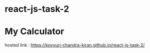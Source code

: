 # react-js-task-2
# My Calculator
hosted link : https://kovvuri-chandra-kiran.github.io/react-js-task-2/
